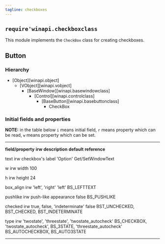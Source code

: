 ```yaml
---
tagline: checkboxes
---
```


## `require'winapi.checkboxclass`

This module implements the `CheckBox` class for creating checkboxes.

## Button

### Hierarchy

* [Object][winapi.object]
	* [VObject][winapi.vobject]
		* [BaseWindow][winapi.basewindowclass]
			* [Control][winapi.controlclass]
				* [BaseButton][winapi.basebuttonclass]
					* CheckBox

### Initial fields and properties

<div class=small>

__NOTE:__ in the table below `i` means initial field, `r` means property
which can be read, `w` means property which can be set.

----------------------- -------- ----------------------------------------- ----------------------- ---------------------
__field/property__		__irw__	__description__									__default__					__reference__

text							irw		checkbox's label									'Option'						Get/SetWindowText

w								irw		width													100

h								irw		height												24

box_align					irw		'left', 'right'									'left'						BS_LEFTTEXT

pushlike						irw		push-like appearance								false							BS_PUSHLIKE

checked						irw		true, false, 'indeterminate'					false							BST_UNCHECKED,
																																	BST_CHECKED,
																																	BST_INDETERMINATE

type							irw		'twostate', 'threestate',						'twostate_autocheck'		BS_CHECKBOX,
											'twostate_autocheck', 															BS_3STATE,
											'threestate_autocheck'															BS_AUTOCHECKBOX,
																																	BS_AUTO3STATE
----------------------- -------- ----------------------------------------- ----------------------- ---------------------
</div>
